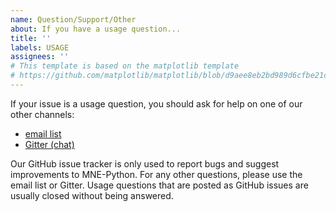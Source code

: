 ```yaml
---
name: Question/Support/Other
about: If you have a usage question...
title: ''
labels: USAGE
assignees: ''
# This template is based on the matplotlib template
# https://github.com/matplotlib/matplotlib/blob/d9aee8eb2bd989d6cfbe21c31ff086dab935bde5/.github/ISSUE_TEMPLATE/questions.md
---
```


If your issue is a usage question, you should ask for help on one of our other channels:

- [email list](https://mail.nmr.mgh.harvard.edu/mailman/listinfo/mne_analysis)
- [Gitter (chat)](https://gitter.im/mne-tools/mne-python)

Our GitHub issue tracker is only used to report bugs and suggest improvements
to MNE-Python. For any other questions, please use the email list or Gitter.
Usage questions that are posted as GitHub issues are usually closed without
being answered.
